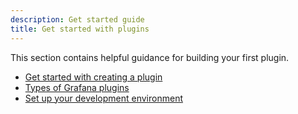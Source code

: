 ```yaml
---
description: Get started guide
title: Get started with plugins
---
```


This section contains helpful guidance for building your first plugin.

- [Get started with creating a plugin](https://grafana.github.io/plugin-tools/docs/getting-started)
- [Types of Grafana plugins](https://grafana.com/docs/grafana/latest/administration/plugin-management/)
- [Set up your development environment](https://grafana.github.io/plugin-tools/docs/docker) 